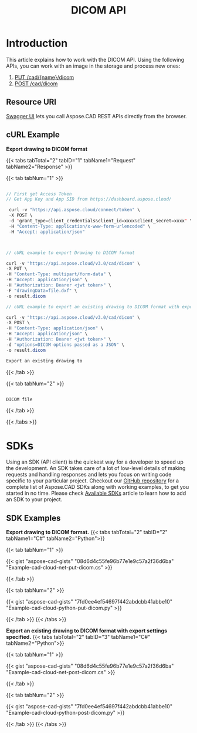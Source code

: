 ﻿---
title: "DICOM API"
type: docs
url: /working-with-aspose-cad-cloud-formats-api/dicom/
weight: 20
---

# **Introduction**
This article explains how to work with the DICOM API. Using the following APIs, you can work with an image in the storage and process new ones:

1. [PUT /cad/{name}/dicom](https://reference.aspose.cloud/cad/#!/Dicom/PutDrawingDicom)
1. [POST /cad/dicom](https://reference.aspose.cloud/cad/#!/Dicom/PostDrawingDicom)

## **Resource URI**
[Swagger UI](https://reference.aspose.cloud/cad/) lets you call Aspose.CAD REST APIs directly from the browser.

## **cURL Example**
**Export drawing to DICOM format**

{{< tabs tabTotal="2" tabID="1" tabName1="Request" tabName2="Response" >}}

{{< tab tabNum="1" >}}

```java

// First get Access Token
// Get App Key and App SID from https://dashboard.aspose.cloud/

 curl -v "https://api.aspose.cloud/connect/token" \
 -X POST \
 -d 'grant_type=client_credentials&client_id=xxxx&client_secret=xxxx' \
 -H "Content-Type: application/x-www-form-urlencoded" \
 -H "Accept: application/json"



// cURL example to export Drawing to DICOM format

curl -v "https://api.aspose.cloud/v3.0/cad/dicom" \
-X PUT \
-H "Content-Type: multipart/form-data" \
-H "Accept: application/json" \
-H "Authorization: Bearer <jwt token>" \
-F "drawingData=file.dxf" \
-o result.dicom

// cURL example to export an existing drawing to DICOM format with export settings specified

curl -v "https://api.aspose.cloud/v3.0/cad/dicom" \
-X POST \
-H "Content-Type: application/json" \
-H "Accept: application/json" \
-H "Authorization: Bearer <jwt token>" \
-d "options=DICOM options passed as a JSON" \
-o result.dicom

Export an existing drawing to
```

{{< /tab >}}

{{< tab tabNum="2" >}}

```java

DICOM file 

```

{{< /tab >}}

{{< /tabs >}}
            
# **SDKs**
Using an SDK (API client) is the quickest way for a developer to speed up the development. An SDK takes care of a lot of low-level details of making requests and handling responses and lets you focus on writing code specific to your particular project. Checkout our [GitHub repository](https://github.com/aspose-cad-cloud) for a complete list of Aspose.CAD SDKs along with working examples, to get you started in no time. Please check [Available SDKs](/cad/available-sdks/) article to learn how to add an SDK to your project.
## **SDK Examples**
**Export drawing to DICOM format.**
{{< tabs tabTotal="2" tabID="2" tabName1="C#" tabName2="Python">}}

{{< tab tabNum="1" >}}

{{< gist "aspose-cad-gists" "08d6d4c55fe96b77e1e9c57a2f36d6ba" "Example-cad-cloud-net-put-dicom.cs" >}}

{{< /tab >}}

{{< tab tabNum="2" >}}

{{< gist "aspose-cad-gists" "7fd0ee4ef54697f442abdcbb41abbe10" "Example-cad-cloud-python-put-dicom.py" >}}

{{< /tab >}}
{{< /tabs >}}


**Export an existing drawing to DICOM format with export settings specified.**
{{< tabs tabTotal="2" tabID="3" tabName1="C#" tabName2="Python">}}

{{< tab tabNum="1" >}}

{{< gist "aspose-cad-gists" "08d6d4c55fe96b77e1e9c57a2f36d6ba" "Example-cad-cloud-net-post-dicom.cs" >}}

{{< /tab >}}

{{< tab tabNum="2" >}}

{{< gist "aspose-cad-gists" "7fd0ee4ef54697f442abdcbb41abbe10" "Example-cad-cloud-python-post-dicom.py" >}}

{{< /tab >}}
{{< /tabs >}}
